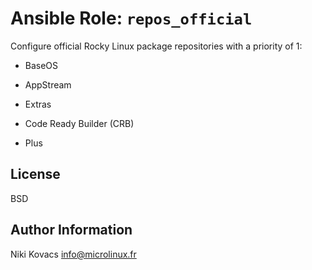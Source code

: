 Ansible Role: `repos_official`
==============================

Configure official Rocky Linux package repositories with a priority of 1:

  - BaseOS

  - AppStream

  - Extras

  - Code Ready Builder (CRB)

  - Plus


License
-------

BSD


Author Information
------------------

Niki Kovacs <info@microlinux.fr>
